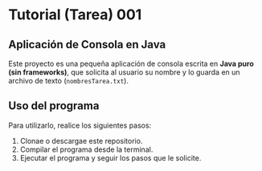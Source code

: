 # Tutorial (Tarea) 001

## Aplicación de Consola en Java

Este proyecto es una pequeña aplicación de consola escrita en **Java puro (sin frameworks)**, que solicita al usuario su nombre y lo guarda en un archivo de texto (`nombresTarea.txt`). 


## Uso del programa

Para utilizarlo, realice los siguientes pasos:

1. Clonae o descargae este repositorio.
2. Compilar el programa desde la terminal.
3. Ejecutar el programa y seguir los pasos que le solicite.



